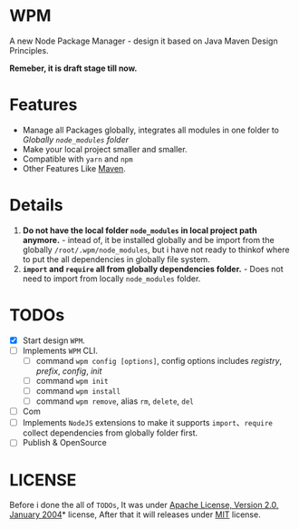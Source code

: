 # WPM
A new Node Package Manager - design it based on Java Maven Design Principles.

**Remeber, it is draft stage till now.**

# Features
+ Manage all Packages globally, integrates all modules in one folder to *Globally `node_modules` folder*
+ Make your local project smaller and smaller.
+ Compatible with `yarn` and `npm`
+ Other Features Like [Maven](https://github.com/apache/maven).

# Details
1. **Do not have the local folder `node_modules` in local project path anymore.** - intead of, it be installed globally and be import from the globally `/root/.wpm/node_modules`, but i have not ready to thinkof where to put the all dependencies in globally file system.
2. **`import` and `require` all from globally dependencies folder.** - Does not need to import from locally `node_modules` folder.

# TODOs
- [x] Start design `WPM`.
- [ ] Implements `WPM` CLI.
    - [ ] command `wpm config [options]`, config options includes *registry*, *prefix*, *config*, *init*
    - [ ] command `wpm init`
    - [ ] command `wpm install`
    - [ ] command `wpm remove`, alias `rm`, `delete`, `del`
- [ ] Com
- [ ] Implements `NodeJS` extensions to make it supports `import`、`require` collect dependencies from globally folder first.
- [ ] Publish & OpenSource

# LICENSE
Before i done the all of `TODOs`, It was under [Apache License, Version 2.0, January 2004](https://www.apache.org/licenses/LICENSE-2.0)* license, After that it will releases under [MIT](https://opensource.org/licenses/MIT) license.
